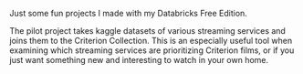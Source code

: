 Just some fun projects I made with my Databricks Free Edition.

The pilot project takes kaggle datasets of various streaming services and joins them to the Criterion Collection. This is an especially useful tool when examining which streaming services are prioritizing Criterion films, or if you just want something new and interesting to watch in your own home. 
